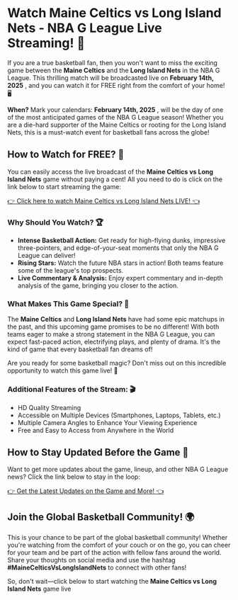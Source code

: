 # Watch Maine Celtics vs Long Island Nets - NBA G League Live Streaming! 🏀

If you are a true basketball fan, then you won't want to miss the exciting game between the **Maine Celtics** and the **Long Island Nets** in the NBA G League. This thrilling match will be broadcasted live on **February 14th, 2025** , and you can watch it for FREE right from the comfort of your home! 🖥️

**When?** Mark your calendars: **February 14th, 2025** , will be the day of one of the most anticipated games of the NBA G League season! Whether you are a die-hard supporter of the Maine Celtics or rooting for the Long Island Nets, this is a must-watch event for basketball fans across the globe!

## How to Watch for FREE? 🤩

You can easily access the live broadcast of the **Maine Celtics vs Long Island Nets** game without paying a cent! All you need to do is click on the link below to start streaming the game:

[👉 Click here to watch Maine Celtics vs Long Island Nets LIVE! 👈](https://tinyurl.com/livestreamfreeo?st=Maine+Celtics+vs+Long+Island+Nets&si=ghc)

### Why Should You Watch? 🏆

- **Intense Basketball Action:** Get ready for high-flying dunks, impressive three-pointers, and edge-of-your-seat moments that only the NBA G League can deliver!
- **Rising Stars:** Watch the future NBA stars in action! Both teams feature some of the league's top prospects.
- **Live Commentary & Analysis:** Enjoy expert commentary and in-depth analysis of the game, bringing you closer to the action.

### What Makes This Game Special? 🌟

The **Maine Celtics** and **Long Island Nets** have had some epic matchups in the past, and this upcoming game promises to be no different! With both teams eager to make a strong statement in the NBA G League, you can expect fast-paced action, electrifying plays, and plenty of drama. It's the kind of game that every basketball fan dreams of!

Are you ready for some basketball magic? Don't miss out on this incredible opportunity to watch this game live! 🎥

### Additional Features of the Stream: 🎬

- HD Quality Streaming
- Accessible on Multiple Devices (Smartphones, Laptops, Tablets, etc.)
- Multiple Camera Angles to Enhance Your Viewing Experience
- Free and Easy to Access from Anywhere in the World

## How to Stay Updated Before the Game 🔔

Want to get more updates about the game, lineup, and other NBA G League news? Click the link below to stay in the loop:

[👉 Get the Latest Updates on the Game and More! 👈](https://tinyurl.com/livestreamfreeo?st=Maine+Celtics+vs+Long+Island+Nets&si=ghc)

## Join the Global Basketball Community! 🌍

This is your chance to be part of the global basketball community! Whether you're watching from the comfort of your couch or on the go, you can cheer for your team and be part of the action with fellow fans around the world. Share your thoughts on social media and use the hashtag **#MaineCelticsVsLongIslandNets** to connect with other fans!

So, don't wait—click below to start watching the **Maine Celtics vs Long Island Nets** game live
